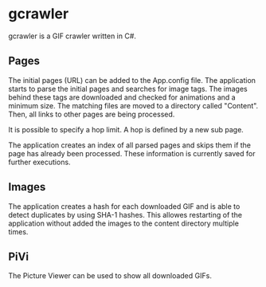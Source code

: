 # gcrawler
gcrawler is a GIF crawler written in C#. 

## Pages
The initial pages (URL) can be added to the App.config file. The application starts to parse the initial pages and searches for image tags. The images behind these tags are downloaded and checked for animations and a minimum size. The matching files are moved to a directory called "Content". Then, all links to other pages are being processed.

It is possible to specify a hop limit. A hop is defined by a new sub page.

The application creates an index of all parsed pages and skips them if the page has already been processed. These information is currently saved for further executions.

## Images
The application creates a hash for each downloaded GIF and is able to detect duplicates by using SHA-1 hashes. This allowes restarting of the application without added the images to the content directory multiple times.

## PiVi
The Picture Viewer can be used to show all downloaded GIFs.
